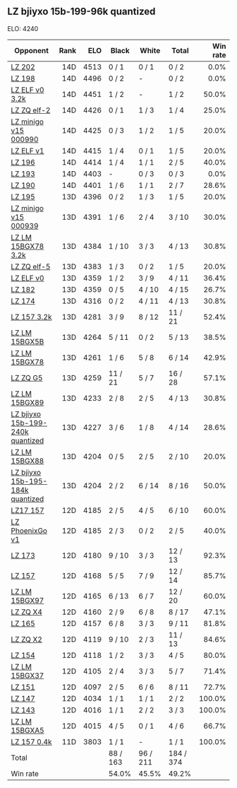 ## LZ bjiyxo 15b-199-96k quantized ##

ELO: 4240

Opponent | Rank | ELO | Black | White | Total | Win rate
---------|-----:|----:|-------|-------|-------|-------:
[LZ 202](LZ%20202.md) | 14D | 4513 | 0 / 1 | 0 / 1 | 0 / 2 | 0.0%
[LZ 198](LZ%20198.md) | 14D | 4496 | 0 / 2 | - | 0 / 2 | 0.0%
[LZ ELF v0 3.2k](LZ%20ELF%20v0%203.2k.md) | 14D | 4451 | 1 / 2 | - | 1 / 2 | 50.0%
[LZ ZQ elf-2](LZ%20ZQ%20elf-2.md) | 14D | 4426 | 0 / 1 | 1 / 3 | 1 / 4 | 25.0%
[LZ minigo v15 000990](LZ%20minigo%20v15%20000990.md) | 14D | 4425 | 0 / 3 | 1 / 2 | 1 / 5 | 20.0%
[LZ ELF v1](LZ%20ELF%20v1.md) | 14D | 4415 | 1 / 4 | 0 / 1 | 1 / 5 | 20.0%
[LZ 196](LZ%20196.md) | 14D | 4414 | 1 / 4 | 1 / 1 | 2 / 5 | 40.0%
[LZ 193](LZ%20193.md) | 14D | 4403 | - | 0 / 3 | 0 / 3 | 0.0%
[LZ 190](LZ%20190.md) | 14D | 4401 | 1 / 6 | 1 / 1 | 2 / 7 | 28.6%
[LZ 195](LZ%20195.md) | 13D | 4396 | 0 / 2 | 1 / 3 | 1 / 5 | 20.0%
[LZ minigo v15 000939](LZ%20minigo%20v15%20000939.md) | 13D | 4391 | 1 / 6 | 2 / 4 | 3 / 10 | 30.0%
[LZ LM 15BGX78 3.2k](LZ%20LM%2015BGX78%203.2k.md) | 13D | 4384 | 1 / 10 | 3 / 3 | 4 / 13 | 30.8%
[LZ ZQ elf-5](LZ%20ZQ%20elf-5.md) | 13D | 4383 | 1 / 3 | 0 / 2 | 1 / 5 | 20.0%
[LZ ELF v0](LZ%20ELF%20v0.md) | 13D | 4359 | 1 / 2 | 3 / 9 | 4 / 11 | 36.4%
[LZ 182](LZ%20182.md) | 13D | 4359 | 0 / 5 | 4 / 10 | 4 / 15 | 26.7%
[LZ 174](LZ%20174.md) | 13D | 4316 | 0 / 2 | 4 / 11 | 4 / 13 | 30.8%
[LZ 157 3.2k](LZ%20157%203.2k.md) | 13D | 4281 | 3 / 9 | 8 / 12 | 11 / 21 | 52.4%
[LZ LM 15BGX5B](LZ%20LM%2015BGX5B.md) | 13D | 4264 | 5 / 11 | 0 / 2 | 5 / 13 | 38.5%
[LZ LM 15BGX78](LZ%20LM%2015BGX78.md) | 13D | 4261 | 1 / 6 | 5 / 8 | 6 / 14 | 42.9%
[LZ ZQ G5](LZ%20ZQ%20G5.md) | 13D | 4259 | 11 / 21 | 5 / 7 | 16 / 28 | 57.1%
[LZ LM 15BGX89](LZ%20LM%2015BGX89.md) | 13D | 4233 | 2 / 8 | 2 / 5 | 4 / 13 | 30.8%
[LZ bjiyxo 15b-199-240k quantized](LZ%20bjiyxo%2015b-199-240k%20quantized.md) | 13D | 4227 | 3 / 6 | 1 / 8 | 4 / 14 | 28.6%
[LZ LM 15BGX88](LZ%20LM%2015BGX88.md) | 13D | 4204 | 0 / 5 | 2 / 5 | 2 / 10 | 20.0%
[LZ bjiyxo 15b-195-184k quantized](LZ%20bjiyxo%2015b-195-184k%20quantized.md) | 13D | 4204 | 2 / 2 | 6 / 14 | 8 / 16 | 50.0%
[LZ17 157](LZ17%20157.md) | 12D | 4185 | 2 / 5 | 4 / 5 | 6 / 10 | 60.0%
[LZ PhoenixGo v1](LZ%20PhoenixGo%20v1.md) | 12D | 4185 | 2 / 3 | 0 / 2 | 2 / 5 | 40.0%
[LZ 173](LZ%20173.md) | 12D | 4180 | 9 / 10 | 3 / 3 | 12 / 13 | 92.3%
[LZ 157](LZ%20157.md) | 12D | 4168 | 5 / 5 | 7 / 9 | 12 / 14 | 85.7%
[LZ LM 15BGX97](LZ%20LM%2015BGX97.md) | 12D | 4165 | 6 / 13 | 6 / 7 | 12 / 20 | 60.0%
[LZ ZQ X4](LZ%20ZQ%20X4.md) | 12D | 4160 | 2 / 9 | 6 / 8 | 8 / 17 | 47.1%
[LZ 165](LZ%20165.md) | 12D | 4157 | 6 / 8 | 3 / 3 | 9 / 11 | 81.8%
[LZ ZQ X2](LZ%20ZQ%20X2.md) | 12D | 4119 | 9 / 10 | 2 / 3 | 11 / 13 | 84.6%
[LZ 154](LZ%20154.md) | 12D | 4118 | 1 / 2 | 3 / 3 | 4 / 5 | 80.0%
[LZ LM 15BGX37](LZ%20LM%2015BGX37.md) | 12D | 4105 | 2 / 4 | 3 / 3 | 5 / 7 | 71.4%
[LZ 151](LZ%20151.md) | 12D | 4097 | 2 / 5 | 6 / 6 | 8 / 11 | 72.7%
[LZ 147](LZ%20147.md) | 12D | 4034 | 1 / 1 | 1 / 1 | 2 / 2 | 100.0%
[LZ 143](LZ%20143.md) | 12D | 4016 | 1 / 1 | 2 / 2 | 3 / 3 | 100.0%
[LZ LM 15BGXA5](LZ%20LM%2015BGXA5.md) | 12D | 4015 | 4 / 5 | 0 / 1 | 4 / 6 | 66.7%
[LZ 157 0.4k](LZ%20157%200.4k.md) | 11D | 3803 | 1 / 1 | - | 1 / 1 | 100.0%
Total | | | 88 / 163 | 96 / 211 | 184 / 374 | 
Win rate| | | 54.0% | 45.5% | 49.2% | 
